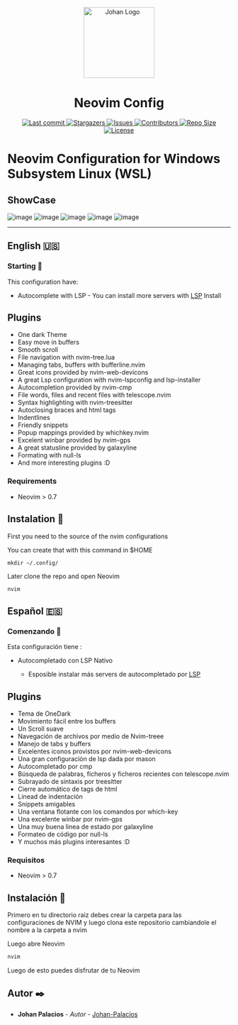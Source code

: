 <p align="center">
    <img alt="Johan Logo"
    src="https://user-images.githubusercontent.com/77251405/120911904-37bcd800-c648-11eb-9358-e62e4e16ac1c.png"
    height="160px"/>
  <h1 align="center">Neovim Config</h1>
</p>

<p align="center">
  <!-- <a href="https://github.com/Johan-Palacios/nvim/releases/latest"> -->
  <!--   <img alt="Latest release" src="https://img.shields.io/github/v/release/Johan-Palacios/nvim?style=for-the-badge&logo=starship&color=C9CBFF&logoColor=D9E0EE&labelColor=302D41" /> -->
  <!-- </a> -->
  <a href="https://github.com/Johan-Palacios/nvim/pulse">
    <img
      alt="Last commit"
      src="https://img.shields.io/github/last-commit/Johan-Palacios/nvim?style=for-the-badge&logo=starship&color=8bd5ca&logoColor=D9E0EE&labelColor=302D41"
    />
  </a>
  <a href="https://github.com/Johan-Palacios/nvim/stargazers">
    <img
      alt="Stargazers"
      src="https://img.shields.io/github/stars/Johan-Palacios/nvim?style=for-the-badge&logo=starship&color=c678dd&logoColor=d9e0ee&labelColor=282a36"
    />
  </a>
  <a href="https://github.com/Johan-Palacios/nvim/issues">
    <img
      alt="Issues"
      src="https://img.shields.io/github/issues/Johan-Palacios/nvim?style=for-the-badge&logo=gitbook&color=f0c062&logoColor=d9e0ee&labelColor=282a36"
    />
  </a>
  <a href="https://github.com/Johan-Palacios/nvim/contributors">
    <img
      alt="Contributors"
      src="https://img.shields.io/github/contributors/Johan-Palacios/nvim?style=for-the-badge&logo=opensourceinitiative&color=abcf84&logoColor=d9e0ee&labelColor=282a36"
    />
  </a>
  <a href="https://github.com/Johan-Palacios/nvim">
    <img
      alt="Repo Size"
      src="https://img.shields.io/github/repo-size/Johan-Palacios/nvim?color=%23DDB6F2&label=SIZE&logo=codesandbox&style=for-the-badge&logoColor=D9E0EE&labelColor=302D41"
    />
  </a>
  <a href="https://github.com/Johan-Palacios/nvim/blob/main/LICENSE">
    <img
      alt="License"
      src="https://img.shields.io/github/license/lunarvim/lunarvim?style=for-the-badge&logo=starship&color=ee999f&logoColor=D9E0EE&labelColor=302D41"
    />
  </a>

</p>

# Neovim Configuration for Windows Subsystem Linux (WSL)

## ShowCase

![image](https://github.com/Johan-Palacios/nvim/assets/77251405/0adf691e-5485-4edd-a3cb-bcb291c92060)
![image](https://github.com/Johan-Palacios/nvim/assets/77251405/3d3e5a0e-8b91-4b3e-b0e1-608111913d83)
![image](https://github.com/Johan-Palacios/nvim/assets/77251405/aae50157-c8a0-481e-b13b-87c689407b30)
![image](https://github.com/Johan-Palacios/nvim/assets/77251405/50de295e-ebd9-4456-8373-7beee6f72175)
![image](https://github.com/Johan-Palacios/nvim/assets/77251405/172014de-3a7f-4ea9-b3f6-295edc3ef968)

---

## English 🇺🇸

### Starting 🚀

This configuration have:

- Autocomplete with LSP - You can install more servers with [LSP](https://github.com/neovim/nvim-lspconfig "LSP") Install

## Plugins

- One dark Theme
- Easy move in buffers
- Smooth scroll
- File navigation with nvim-tree.lua
- Managing tabs, buffers with bufferline.nvim
- Great icons provided by nvim-web-devicons
- A great Lsp configuration with nvim-lspconfig and lsp-installer
- Autocompletion provided by nvim-cmp
- File words, files and recent files with telescope.nvim
- Syntax highlighting with nvim-treesitter
- Autoclosing braces and html tags
- Indentlines
- Friendly snippets
- Popup mappings provided by whichkey.nvim
- Excelent winbar provided by nvim-gps
- A great statusline provided by galaxyline
- Formating with null-ls
- And more interesting plugins :D

### Requirements

- Neovim > 0.7

## Instalation 🔧

First you need to the source of the nvim configurations

You can create that with this command in $HOME

`mkdir ~/.config/`

Later clone the repo and open Neovim

```bash
nvim

```

## Español 🇪🇸

### Comenzando 🚀

Esta configuración tiene :

- Autocompletado con LSP Nativo

  - Esposible instalar más servers de autocompletado por [LSP](https://github.com/neovim/nvim-lspconfig "LSP")

## Plugins

- Tema de OneDark
- Movimiento fácil entre los buffers
- Un Scroll suave
- Navegación de archivos por medio de Nvim-treee
- Manejo de tabs y buffers
- Excelentes iconos provistos por nvim-web-devicons
- Una gran configuración de lsp dada por mason
- Autocompletado por cmp
- Búsqueda de palabras, ficheros y ficheros recientes con telescope.nvim
- Subrayado de sintaxis por treesitter
- Cierre automático de tags de html
- Linead de indentación
- Snippets amigables
- Una ventana flotante con los comandos por which-key
- Una excelente winbar por nvim-gps
- Una muy buena linea de estado por galaxyline
- Formateo de código por null-ls
- Y muchos más plugins interesantes :D

### Requisitos

- Neovim > 0.7

## Instalación 🔧

Primero en tu directorio raiz debes crear la carpeta para las configuraciones de NVIM y luego clona este repositorio
cambiandole el nombre a la carpeta a nvim

Luego abre Neovim

```bash
nvim

```

Luego de esto puedes disfrutar de tu Neovim

## Autor ✒️

- **Johan Palacios** - _Autor_ - [Johan-Palacios](https://github.com/Johan-Palacios)
